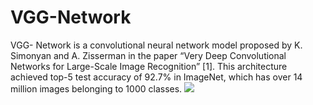 # VGG-Network
VGG- Network is a convolutional neural network model proposed by K. Simonyan and A. Zisserman in the paper “Very Deep Convolutional Networks for Large-Scale Image Recognition” [1]. This architecture achieved top-5 test accuracy of 92.7% in ImageNet, which has over 14 million images belonging to 1000 classes.
![](https://miro.medium.com/max/1024/1*hs8Ud3X2LBzf5XMAFTmGGw.jpeg)
